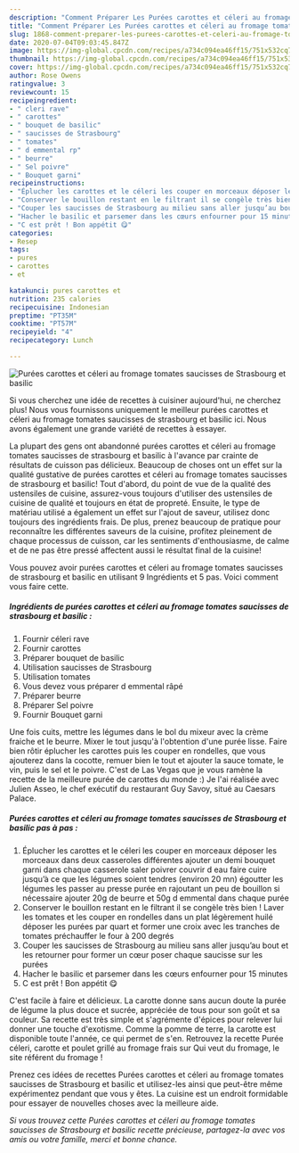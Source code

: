 ```yaml
---
description: "Comment Préparer Les Purées carottes et céleri au fromage tomates saucisses de Strasbourg et basilic"
title: "Comment Préparer Les Purées carottes et céleri au fromage tomates saucisses de Strasbourg et basilic"
slug: 1868-comment-preparer-les-purees-carottes-et-celeri-au-fromage-tomates-saucisses-de-strasbourg-et-basilic
date: 2020-07-04T09:03:45.847Z
image: https://img-global.cpcdn.com/recipes/a734c094ea46ff15/751x532cq70/purees-carottes-et-celeri-au-fromage-tomates-saucisses-de-strasbourg-et-basilic-photo-principale-de-la-recette.jpg
thumbnail: https://img-global.cpcdn.com/recipes/a734c094ea46ff15/751x532cq70/purees-carottes-et-celeri-au-fromage-tomates-saucisses-de-strasbourg-et-basilic-photo-principale-de-la-recette.jpg
cover: https://img-global.cpcdn.com/recipes/a734c094ea46ff15/751x532cq70/purees-carottes-et-celeri-au-fromage-tomates-saucisses-de-strasbourg-et-basilic-photo-principale-de-la-recette.jpg
author: Rose Owens
ratingvalue: 3
reviewcount: 15
recipeingredient:
- " cleri rave"
- " carottes"
- " bouquet de basilic"
- " saucisses de Strasbourg"
- " tomates"
- " d emmental rp"
- " beurre"
- " Sel poivre"
- " Bouquet garni"
recipeinstructions:
- "Éplucher les carottes et le céleri les couper en morceaux déposer les morceaux dans deux casseroles différentes ajouter un demi bouquet garni dans chaque casserole saler poivrer couvrir d eau faire cuire jusqu’à ce que les légumes soient tendres (environ 20 mn) égoutter les légumes les passer au presse purée en rajoutant un peu de bouillon si nécessaire ajouter 20g de beurre et 50g d emmental dans chaque purée"
- "Conserver le bouillon restant en le filtrant il se congèle très bien ! Laver les tomates et les couper en rondelles dans un plat légèrement huilé déposer les purées par quart et former une croix avec les tranches de tomates préchauffer le four à 200 degrés"
- "Couper les saucisses de Strasbourg au milieu sans aller jusqu’au bout et les retourner pour former un cœur poser chaque saucisse sur les purées"
- "Hacher le basilic et parsemer dans les cœurs enfourner pour 15 minutes"
- "C est prêt ! Bon appétit 😋"
categories:
- Resep
tags:
- pures
- carottes
- et

katakunci: pures carottes et 
nutrition: 235 calories
recipecuisine: Indonesian
preptime: "PT35M"
cooktime: "PT57M"
recipeyield: "4"
recipecategory: Lunch

---
```



![Purées carottes et céleri au fromage tomates saucisses de Strasbourg et basilic](https://img-global.cpcdn.com/recipes/a734c094ea46ff15/751x532cq70/purees-carottes-et-celeri-au-fromage-tomates-saucisses-de-strasbourg-et-basilic-photo-principale-de-la-recette.jpg)

Si vous cherchez une idée de recettes à cuisiner aujourd'hui, ne cherchez plus! Nous vous fournissons uniquement le meilleur purées carottes et céleri au fromage tomates saucisses de strasbourg et basilic ici. Nous avons également une grande variété de recettes à essayer.

La plupart des gens ont abandonné purées carottes et céleri au fromage tomates saucisses de strasbourg et basilic à l'avance par crainte de résultats de cuisson pas délicieux. Beaucoup de choses ont un effet sur la qualité gustative de purées carottes et céleri au fromage tomates saucisses de strasbourg et basilic! Tout d'abord, du point de vue de la qualité des ustensiles de cuisine, assurez-vous toujours d'utiliser des ustensiles de cuisine de qualité et toujours en état de propreté. Ensuite, le type de matériau utilisé a également un effet sur l'ajout de saveur, utilisez donc toujours des ingrédients frais. De plus, prenez beaucoup de pratique pour reconnaître les différentes saveurs de la cuisine, profitez pleinement de chaque processus de cuisson, car les sentiments d'enthousiasme, de calme et de ne pas être pressé affectent aussi le résultat final de la cuisine!

<!--inarticleads1-->

Vous pouvez avoir purées carottes et céleri au fromage tomates saucisses de strasbourg et basilic en utilisant 9 Ingrédients et 5 pas. Voici comment vous faire cette.

##### Ingrédients de purées carottes et céleri au fromage tomates saucisses de strasbourg et basilic :

1. Fournir  céleri rave
1. Fournir  carottes
1. Préparer  bouquet de basilic
1. Utilisation  saucisses de Strasbourg
1. Utilisation  tomates
1. Vous devez vous préparer  d emmental râpé
1. Préparer  beurre
1. Préparer  Sel poivre
1. Fournir  Bouquet garni


Une fois cuits, mettre les légumes dans le bol du mixeur avec la crème fraiche et le beurre. Mixer le tout jusqu&#39;à l&#39;obtention d&#39;une purée lisse. Faire bien rôtir éplucher les carottes puis les couper en rondelles, que vous ajouterez dans la cocotte, remuer bien le tout et ajouter la sauce tomate, le vin, puis le sel et le poivre. C&#39;est de Las Vegas que je vous ramène la recette de la meilleure purée de carottes du monde :) Je l&#39;ai réalisée avec Julien Asseo, le chef exécutif du restaurant Guy Savoy, situé au Caesars Palace. 

<!--inarticleads2-->

##### Purées carottes et céleri au fromage tomates saucisses de Strasbourg et basilic pas à pas :

1. Éplucher les carottes et le céleri les couper en morceaux déposer les morceaux dans deux casseroles différentes ajouter un demi bouquet garni dans chaque casserole saler poivrer couvrir d eau faire cuire jusqu’à ce que les légumes soient tendres (environ 20 mn) égoutter les légumes les passer au presse purée en rajoutant un peu de bouillon si nécessaire ajouter 20g de beurre et 50g d emmental dans chaque purée
1. Conserver le bouillon restant en le filtrant il se congèle très bien ! Laver les tomates et les couper en rondelles dans un plat légèrement huilé déposer les purées par quart et former une croix avec les tranches de tomates préchauffer le four à 200 degrés
1. Couper les saucisses de Strasbourg au milieu sans aller jusqu’au bout et les retourner pour former un cœur poser chaque saucisse sur les purées
1. Hacher le basilic et parsemer dans les cœurs enfourner pour 15 minutes
1. C est prêt ! Bon appétit 😋


C&#39;est facile à faire et délicieux. La carotte donne sans aucun doute la purée de légume la plus douce et sucrée, appréciée de tous pour son goût et sa couleur. Sa recette est très simple et s&#39;agrémente d&#39;épices pour relever lui donner une touche d&#39;exotisme. Comme la pomme de terre, la carotte est disponible toute l&#39;année, ce qui permet de s&#39;en. Retrouvez la recette Purée céleri, carotte et poulet grillé au fromage frais sur Qui veut du fromage, le site référent du fromage ! 

<!--inarticleads1-->

<p>
Prenez ces idées de recettes Purées carottes et céleri au fromage tomates saucisses de Strasbourg et basilic et utilisez-les ainsi que peut-être même expérimentez pendant que vous y êtes. La cuisine est un endroit formidable pour essayer de nouvelles choses avec la meilleure aide.
</p>

<p>
<i>Si vous trouvez cette Purées carottes et céleri au fromage tomates saucisses de Strasbourg et basilic recette précieuse, partagez-la avec vos amis ou votre famille, merci et bonne chance.</i>
</p>
